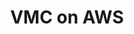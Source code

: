 ---
title: "VMC on AWS"
name: "VMware Cloud on AWS - Trained Professional"
link: https://www.credly.com/badges/ae1edb9f-327d-45c4-a25c-a1550bbbc845/public_url
image: /images/certIcons/cert_vmc_on_aws_pro.png
order: 8
---